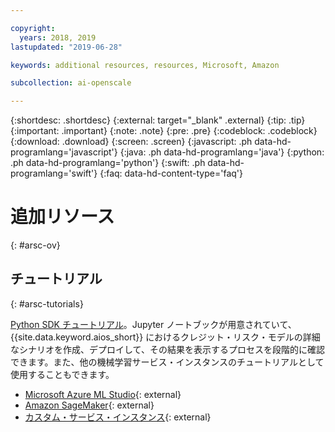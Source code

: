 ```yaml
---

copyright:
  years: 2018, 2019
lastupdated: "2019-06-28"

keywords: additional resources, resources, Microsoft, Amazon

subcollection: ai-openscale

---
```


{:shortdesc: .shortdesc}
{:external: target="_blank" .external}
{:tip: .tip}
{:important: .important}
{:note: .note}
{:pre: .pre}
{:codeblock: .codeblock}
{:download: .download}
{:screen: .screen}
{:javascript: .ph data-hd-programlang='javascript'}
{:java: .ph data-hd-programlang='java'}
{:python: .ph data-hd-programlang='python'}
{:swift: .ph data-hd-programlang='swift'}
{:faq: data-hd-content-type='faq'}

# 追加リソース
{: #arsc-ov}

## チュートリアル
{: #arsc-tutorials}

[Python SDK チュートリアル](/docs/services/ai-openscale?topic=ai-openscale-crt-ov)。Jupyter ノートブックが用意されていて、{{site.data.keyword.aios_short}} におけるクレジット・リスク・モデルの詳細なシナリオを作成、デプロイして、その結果を表示するプロセスを段階的に確認できます。また、他の機械学習サービス・インスタンスのチュートリアルとして使用することもできます。

- [Microsoft Azure ML Studio](https://github.com/pmservice/ai-openscale-tutorials/blob/master/notebooks/AI%20OpenScale%20and%20Azure%20ML%20Studio%20Engine.ipynb){: external}
- [Amazon SageMaker](https://github.com/pmservice/ai-openscale-tutorials/blob/master/notebooks/AI%20OpenScale%20and%20SageMaker%20ML%20Engine.ipynb){: external}
- [カスタム・サービス・インスタンス](https://github.com/pmservice/ai-openscale-tutorials/blob/master/notebooks/AI%20OpenScale%20and%20Custom%20ML%20Engine.ipynb){: external}
